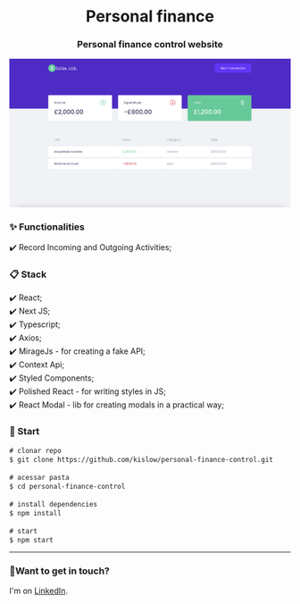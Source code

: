 <h1 align="center">Personal finance</h1>

<h3 align="center">Personal finance control website</h3>

<div align="center">

![Example](./src/assets/example.png)

</div>

<h3>✨ Functionalities</h3>
✔️ Record Incoming and Outgoing Activities;<br>

<h3>📋 Stack</h3>
✔️ React; <br>
✔️ Next JS; <br>
✔️ Typescript; <br>
✔️ Axios; <br>
✔️ MirageJs - for creating a fake API; <br>
✔️ Context Api; <br>
✔️ Styled Components; <br>
✔️ Polished React - for writing styles in JS; <br>
✔️ React Modal - lib for creating modals in a practical way; <br>

<h3>🏁 Start</h3>

 ```
 # clonar repo
 $ git clone https://github.com/kislow/personal-finance-control.git

 # acessar pasta
 $ cd personal-finance-control

 # install dependencies
 $ npm install

 # start
 $ npm start

```

<hr>

### 🔗Want to get in touch?

I'm on [LinkedIn](https://www.linkedin.com/in/kadir-islow-3a7777b2/).
